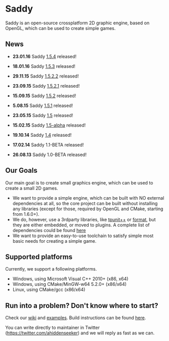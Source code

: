 # Saddy 

Saddy is an open-source crossplatform 2D graphic engine, based on OpenGL, which can be used to create simple games.

## News

* **23.01.16** Saddy [1.5.4](https://github.com/mamontov-cpp/saddy/releases/tag/1.5.4) released!

* **18.01.16** Saddy [1.5.3](https://github.com/mamontov-cpp/saddy/releases/tag/1.5.3) released!

* **29.11.15** Saddy [1.5.2.2](https://github.com/mamontov-cpp/saddy/releases/tag/1.5.2.2) released!

* **23.09.15** Saddy [1.5.2.1](https://github.com/mamontov-cpp/saddy/releases/tag/1.5.2.1) released!

* **15.09.15** Saddy [1.5.2](https://github.com/mamontov-cpp/saddy/releases/tag/1.5.2) released!

* **5.08.15** Saddy [1.5.1](https://github.com/mamontov-cpp/saddy/releases/tag/1.5.1) released!

* **23.05.15** Saddy [1.5](https://github.com/mamontov-cpp/saddy/releases/tag/1.5) released!

* **15.02.15** Saddy [1.5-alpha](https://github.com/mamontov-cpp/saddy/releases/tag/1.5-alpha) released!

* **19.10.14** Saddy [1.4](https://github.com/mamontov-cpp/saddy/releases/tag/1.4) released!

* **17.02.14** Saddy 1.1-BETA released!

* **26.08.13** Saddy 1.0-BETA released!

## Our Goals

Our main goal is to create small graphics engine, which can be used to create a small 2D games.
  * We want to provide a simple engine, which can be built with NO external dependencies at all, so the core project can be built without installing any libraries (except for those, required by OpenGL and CMake, starting from 1.6.0+).
  * We do, however, use a 3rdparty libraries, like [tpunit++](https://github.com/tpounds/tpunitpp) or [format](https://github.com/cppformat/cppformat), but they are either embedded, or moved to plugins. A complete list of dependencies could be found [here](https://github.com/mamontov-cpp/saddy-graphics-engine-2d/wiki/Dependencies)
  * We want to provide an easy-to-use toolchain to satisfy simple most basic needs for  creating a simple game.

## Supported platforms

Currently, we support a following platforms.

  * Windows, using Microsoft Visual C++ 2010+ (x86, x64)
  * Windows, using CMake/MinGW-w64 5.2.0+ (x86/x64)
  * Linux, using CMake/gcc (x86/x64)

## Run into a problem? Don't know where to start?

Check our [wiki](https://github.com/mamontov-cpp/saddy-graphics-engine-2d/wiki) and [examples](https://github.com/mamontov-cpp/saddy-graphics-engine-2d/tree/master/examples). Build instructions can be found [here](https://github.com/mamontov-cpp/saddy-graphics-engine-2d/wiki/Build-instructions). 

You can write directly to maintainer in Twitter
(https://twitter.com/ahiddenseeker) and we will reply as fast as we can.
